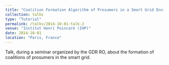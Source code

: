 ```yaml
---
title: "Coalition Formation Algorithm of Prosumers in a Smart Grid Environment"
collection: talks
type: "Tutorial"
permalink: /talks/2014-10-01-talk-2
venue: "Institut Henri Poincaré (IHP)"
date: 2014-10-01
location: "Paris, France"
---
```


Talk, during a seminar organized by the GDR RO, about the formation of coalitions of prosumers in the smart grid.